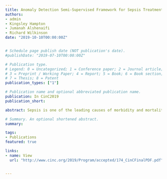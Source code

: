 ```yaml
---
title: Anomaly Detection Semi-Supervised Framework for Sepsis Treatment
authors:
- admin
- Kingsley Hampton
- Jumanah Alshenaifi
- Richard Wilkinson
date: "2019-10-10T00:00:00Z"


# Schedule page publish date (NOT publication's date).
#publishDate: "2019-07-10T00:00:00Z"

# Publication type.
# Legend: 0 = Uncategorized; 1 = Conference paper; 2 = Journal article;
# 3 = Preprint / Working Paper; 4 = Report; 5 = Book; 6 = Book section;
# 7 = Thesis; 8 = Patent
publication_types: ["1"]

# Publication name and optional abbreviated publication name.
publication: In CinC2019
publication_short: 

abstract: Sepsis is one of the leading causes of morbidity and mortality in hospitals. In this paper we propose a machine learning approach for anomaly detection to aid the early detection of sepsis. Using the medical data of over 40,000 patients, we use both unsupervised and supervised methods to extract relevant features from the data, and then use standard classification approaches to predict sepsis six hours before clinical diagnosis occurs. To extract features, we use the reconstruction error of an autoencoding neural network trained on health patients, and use random forest classifiers to learn the most important features for the classification of patients. We then combined the features from both of these approaches with a variety of standard classification models. We find the best classification utility function is achieved with a logistic regression classifier.

# Summary. An optional shortened abstract.
summary: 

tags:
- Publications
featured: true

links:
- name: View
  url: "http://www.cinc.org/2019/Program/accepted/174_CinCFinalPDF.pdf"


---
```


